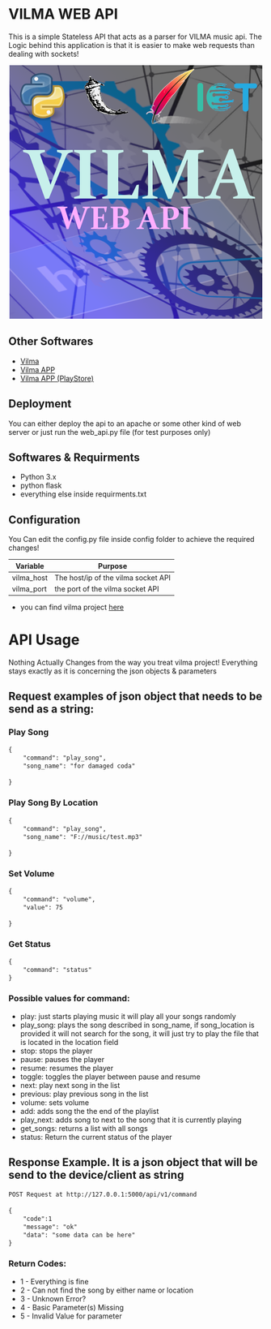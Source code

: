 # VILMA WEB API

This is a simple Stateless API that acts as a parser for VILMA music api. The Logic behind this application is that it is easier to make web requests than dealing with sockets!

<p align="center">
  <img src="/Resources/Logo.png">
</p>

## Other Softwares

- [Vilma](https://github.com/Callibrator/vilma)
- [Vilma APP](https://github.com/Callibrator/vilma_app)
- [Vilma APP (PlayStore)](https://play.google.com/store/apps/details?id=com.callibrator.callibrator.vilma)



## Deployment
You can either deploy the api to an apache or some other kind of web server or just run the web_api.py file (for test purposes only)

## Softwares & Requirments

- Python 3.x
- python flask
- everything else inside requirments.txt


## Configuration

You Can edit the config.py file inside config folder to achieve the required changes!

| Variable | Purpose |
| --- | --- |
| vilma_host | The host/ip of the vilma socket API |
| vilma_port | the port of the vilma socket API |

- you can find vilma project [here](https://github.com/Callibrator/VILMA)

# API Usage
Nothing Actually Changes from the way you treat vilma project! Everything stays exactly as it is concerning the json objects & parameters

## Request examples of json object that needs to be send as a string:

### Play Song
```
{
    "command": "play_song",
    "song_name": "for damaged coda"

}
```

### Play Song By Location

```
{
    "command": "play_song",
    "song_name": "F://music/test.mp3"

}
```

### Set Volume

```
{
    "command": "volume",
    "value": 75

}
```

### Get Status

```
{
    "command": "status"
}
```


### Possible values for command:
- play: just starts playing music it will play all your songs randomly
- play_song: plays the song described in song_name, if song_location is provided it will not search for the song, it will just try to play the file that is located in the location field
- stop: stops the player
- pause: pauses the player
- resume: resumes the player
- toggle: toggles the player between pause and resume
- next: play next song in the list
- previous: play previous song in the list
- volume: sets volume
- add: adds song the the end of the playlist
- play_next: adds song to next to the song that it is currently playing
- get_songs: returns a list with all songs
- status: Return the current status of the player

## Response Example. It is a json object that will be send to the device/client as string

```
POST Request at http://127.0.0.1:5000/api/v1/command

{
    "code":1
    "message": "ok"
    "data": "some data can be here"
}
```

### Return Codes:
- 1 - Everything is fine
- 2 - Can not find the song by either name or location
- 3 - Unknown Error?
- 4 - Basic Parameter(s) Missing
- 5 - Invalid Value for parameter
